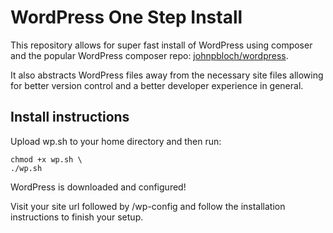# WordPress One Step Install

This repository allows for super fast install of WordPress using composer and the popular WordPress composer repo: [johnpbloch/wordpress](https://packagist.org/packages/johnpbloch/wordpress).

It also abstracts WordPress files away from the necessary site files allowing for better version control and a better developer experience in general.

## Install instructions

Upload wp.sh to your home directory and then run:

```console
chmod +x wp.sh \
./wp.sh
```

WordPress is downloaded and configured!

Visit your site url followed by /wp-config and follow the installation instructions to finish your setup.
